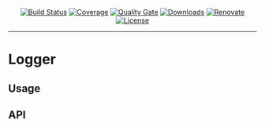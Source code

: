 <p align="center">
  <a href="https://github.com/mocks-server/main/actions?query=workflow%3Abuild+branch%3Amaster"><img src="https://github.com/mocks-server/main/workflows/build/badge.svg?branch=master" alt="Build Status"></a>
  <a href="https://codecov.io/gh/mocks-server/main"><img src="https://codecov.io/gh/mocks-server/main/branch/master/graph/badge.svg?token=2S8ZR55AJV" alt="Coverage"></a>
  <a href="https://sonarcloud.io/project/overview?id=mocks-server_main_logger"><img src="https://sonarcloud.io/api/project_badges/measure?project=mocks-server_main_logger&metric=alert_status" alt="Quality Gate"></a>
  <a href="https://www.npmjs.com/package/@mocks-server/logger"><img src="https://img.shields.io/npm/dm/@mocks-server/logger.svg" alt="Downloads"></a>
  <a href="https://renovatebot.com"><img src="https://img.shields.io/badge/renovate-enabled-brightgreen.svg" alt="Renovate"></a>
  <a href="https://github.com/mocks-server/main/blob/master/packages/logger/LICENSE"><img src="https://img.shields.io/npm/l/@mocks-server/logger.svg" alt="License"></a>
</p>

---

# Logger

## Usage

## API
